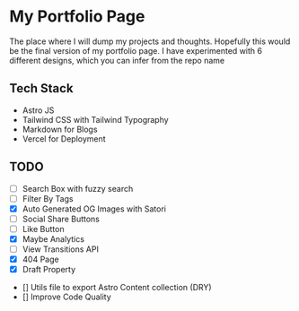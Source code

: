 # My Portfolio Page

The place where I will dump my projects and thoughts. Hopefully this would be the final version of my portfolio page. I have experimented with 6 different designs, which you can infer from the repo name

## Tech Stack

-   Astro JS
-   Tailwind CSS with Tailwind Typography
-   Markdown for Blogs
-   Vercel for Deployment

## TODO

-   [ ] Search Box with fuzzy search
-   [ ] Filter By Tags
-   [x] Auto Generated OG Images with Satori
-   [ ] Social Share Buttons
-   [ ] Like Button
-   [x] Maybe Analytics
-   [ ] View Transitions API
-   [x] 404 Page
-   [x] Draft Property
-   [] Utils file to export Astro Content collection (DRY)
-   [] Improve Code Quality
